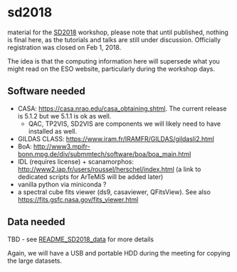 # sd2018

material for the
[SD2018](https://www.eso.org/sci/meetings/2018/SingleDish2018.html)
workshop, please note that until published, nothing is final here, as
the tutorials and talks are still under discussion. Officially
registration was closed on Feb 1, 2018.

The idea is that the computing information here will supersede what
you might read on the ESO website, particularly during the workshop
days.


## Software needed

   * CASA: https://casa.nrao.edu/casa_obtaining.shtml. The current release is 5.1.2 but we 5.1.1 is ok as well.
      * QAC, TP2VIS, SD2VIS are components we will likely need to have installed as well.
   * GILDAS CLASS: https://www.iram.fr/IRAMFR/GILDAS/gildasli2.html
   * BoA: http://www3.mpifr-bonn.mpg.de/div/submmtech/software/boa/boa_main.html
   * IDL (requires license) + scanamorphos: http://www2.iap.fr/users/roussel/herschel/index.html (a link to dedicated scripts for ArTeMiS will be added later)
   * vanilla python via miniconda ? 
   * a spectral cube fits viewer (ds9, casaviewer, QFitsView). See also https://fits.gsfc.nasa.gov/fits_viewer.html

## Data needed

TBD   - see [README_SD2018_data](README_SD2018_data) for more details

Again, we will have a USB and portable HDD during the meeting for copying the large datasets.
